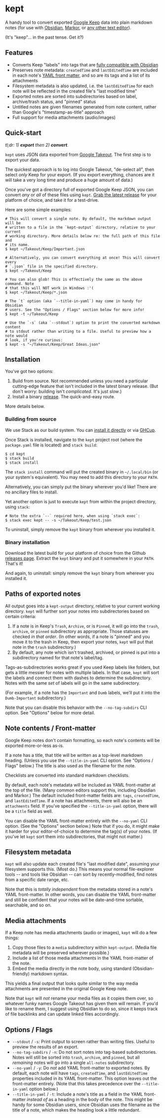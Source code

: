 # kept

A handy tool to convert exported [Google
Keep](https://keep.google.com/) data into plain markdown notes (for use with
[Obsidian](https://obsidian.md/),
[Markor](https://github.com/gsantner/markor), or [any other text
editor](https://neovim.io/)).

(It's "keep"... in the past tense. Get it?)


## Features

- Converts Keep "labels" into tags that are [fully compatible with
  Obsidian](https://help.obsidian.md/How+to/Working+with+tags#Allowed+characters)
- Preserves note metadata: `createdTime` and `lastEditedTime` are included in
  each note's [YAML front
  matter](https://help.obsidian.md/Advanced+topics/YAML+front+matter), and so
  are its tags and a list of its attachments
- Filesystem metadata is also updated, i.e. the `lastEditedTime` for each note
  will be reflected in the created file's "last modified time"
- Exported notes are sorted into subdirectories based on label, archive/trash
  status, and "pinned" status
- Untitled notes are given filenames generated from note content, rather than
  Google's "timestamp-as-title" approach
- Full support for media attachments (audio/images)


## Quick-start

*tl;dr: 1) **export** then 2) **convert**.*

`kept` uses JSON data exported from [Google
Takeout](https://takeout.google.com/). The first step is to export your data.

The quickest approach is to log into Google Takeout, "de-select all", then
select *only* Keep for your export. (If you export everything, chances are it
will take a very long time and produce a huge amount of data.)

Once you've got a directory full of exported Google Keep JSON, you can convert
*any* or *all* of these files using `kept`. [Grab the latest
release](https://github.com/keithfancher/kept/releases) for your platform of
choice, and take it for a test-drive.

Here are some simple examples:

```
# This will convert a single note. By default, the markdown output will be
# written to a file in the `kept-output` directory, relative to your current
# working directory. More details below re: the full path of this file and
# its name.
$ kept ~/Takeout/Keep/Important.json

# Alternatively, you can convert everything at once! This will convert every
# `.json` file in the specified directory.
$ kept ~/Takeout/Keep

# You can also glob! This is effectively the same as the above command. Note
# that this will NOT work in Windows :'(
$ kept ~/Takeout/Keep/*.json

# The `t` option (aka `--title-in-yaml`) may come in handy for Obsidian
# users. See the "Options / Flags" section below for more info!
$ kept -t ~/Takeout/Keep

# Use the `-s` (aka `--stdout`) option to print the converted markdown content
# to stdout rather than writing to a file. Useful to preview how a note would
# look, if you're curious:
$ kept -s "~/Takeout/Keep/Great Ideas.json"
```


## Installation

You've got two options:

1. Build from source. Not recommended unless you need a particular
   cutting-edge feature that isn't included in the latest binary release. (But
   don't worry: building isn't *complicated*. It's just *slow*.)
2. Install a binary [release](https://github.com/keithfancher/kept/releases).
   The quick-and-easy route.

More details below.

### Building from source

We use Stack as our build system. You can [install it
directly](https://docs.haskellstack.org/en/stable/#how-to-install-stack) or
via [GHCup](https://www.haskell.org/ghcup/).

Once Stack is installed, navigate to the `kept` project root (where the
`package.yaml` file is located) and `stack build`:

```
$ cd kept
$ stack build
$ stack install
```

The `stack install` command will put the created binary in `~/.local/bin` (or
your system's equivalent). You may need to add this directory to your `PATH`.

Alternatively, you can simply put the binary wherever you'd like! There are no
ancillary files to install.

Yet another option is just to execute `kept` from within the project
directory, using `stack`:

```
# Note the extra `--` required here, when using `stack exec`:
$ stack exec kept -- -s ~/Takeout/Keep/test.json
```

To uninstall, simply remove the `kept` binary from wherever you installed it.

### Binary installation

Download the latest build for your platform of choice from the Github
[releases page](https://github.com/keithfancher/kept/releases). Extract the
`kept` binary and put it somewhere in your `PATH`. That's it!

And again, to uninstall: simply remove the `kept` binary from wherever you
installed it.


## Paths of exported notes

All output goes into a `kept-output` directory, relative to your current
working directory. `kept` will further sort your notes into subdirectories
based on certain criteria:

1. If a note is in Keep's `Trash`, `Archive`, or is `Pinned`, it will go into
   the `trash`, `archive`, or `pinned` subdirectory as appropriate. Those
   statuses are checked *in that order*. (In other words, if a note is
   "pinned" and you move it to the trash in Keep, then export your notes,
   `kept` will put that note in the `trash` subdirectory.)
2. By default, any note which isn't trashed, archived, or pinned is put into a
   subdirectory named for that note's label/tag.

Tags-as-subdirectories works great if you used Keep labels like folders, but
gets a little messier for notes with multiple labels. In that case, `kept`
will sort the labels and connect them with dashes to determine the
subdirectory. Notes with the same *set* of labels will go in the same
subdirectory.

(For example, if a note has the `Important` and `Dumb` labels, we'll put it
into the `Dumb-Important` subdirectory.)

Note that you can disable this behavior with the `--no-tag-subdirs` CLI
option. See "Options" below for more detail.


## Note contents / Front-matter

Google Keep notes don't contain formatting, so each note's contents will be
exported more-or-less as-is.

If a note has a title, that title will be written as a top-level markdown
heading. (Unless you use the `--title-in-yaml` CLI option. See "Options /
Flags" below.) The title is also used as the filename for the note.

Checklists are converted into standard markdown checklists.

By default, each note's metadata will be included as YAML front-matter at the
top of the file. (Many common editors support this, including Obsidian and
Markor.) The default included front-matter fields are: `tags`, `createdTime`,
and `lastEditedTime`. If a note has attachments, there will also be an
`attachments` field. If you've specified the `--title-in-yaml` option, there
will be a `title` field as well.

You can disable the YAML front-matter entirely with the `--no-yaml` CLI
option. (See the "Options" section below.) Note that if you do, it might make
it harder for your editor-of-choice to determine the tag(s) of your notes. (If
you've let `kept` sort them into subdirectories, that might not matter.)


## Filesystem metadata

`kept` will also update each created file's "last modified date", assuming
your filesystem supports this. (Most do.) This means your normal file-explorer
tools -- and tools like Obsidian -- can sort by recently-modified, find notes
from a specific date range, etc.

Note that this is *totally independent* from the metadata stored in a note's
YAML front-matter. In other words, you can disable the YAML front-matter and
still be confident that your notes will be date-and-time sortable, searchable,
and so on.


## Media attachments

If a Keep note has media attachments (audio or images), `kept` will do a few
things:

1. Copy those files to a `media` subdirectory within `kept-output`. (Media
   file metadata will be preserved wherever possible.)
2. Include a list of those media attachments in the YAML front-matter of the
   note.
3. Embed the media directly in the note body, using standard
   (Obsidian-friendly) markdown syntax.

This yields a final output that looks quite similar to the way media
attachments are presented in the original Google Keep note.

Note that `kept` will *not* rename your media files as it copies them over, so
whatever funky names Google Takeout has given them will remain. If you'd like
to rename them, I suggest using Obsidian to do so, since it keeps track of
file backlinks and can update linked files accordingly.


## Options / Flags

- `--stdout` / `-s`: Print output to screen rather than writing files. Useful
  to preview the results of an export.
- `--no-tag-subdirs` / `-n`: Do not sort notes into tag-based subdirectories.
  Notes will still be sorted into `trash`, `archive`, and `pinned`, but all
  *remaining* notes will go into a single `all-notes` subdirectory.
- `--no-yaml` / `-y`: Do *not* add YAML front-matter to exported notes. By
  default, each note will have `tags`, `createdTime`, and `lastEditedTime`
  properties included in its YAML front-matter. This option leaves out the
  front-matter entirely. (Note that this takes precedence over the
  `--title-in-yaml` option below.)
- `--title-in-yaml` / `-t`: Include a note's title as a field in the YAML
  front-matter *instead of* as a heading in the body of the note. This might
  be handy for some Obsidian users, since Obsidian uses the filename as the
  title of a note, which makes the heading look a little redundant.
